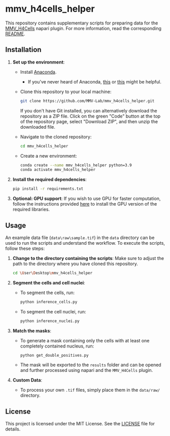 # mmv_h4cells_helper

This repository contains supplementary scripts for preparing data for the [MMV_H4Cells](https://github.com/MMV-Lab/mmv_h4cells) napari plugin. For more information, read the corresponding [README](https://github.com/MMV-Lab/mmv_h4cells/blob/main/README.md).

## Installation

1. **Set up the environment**:

    - Install [Anaconda](https://www.anaconda.com/download/success). 
        - If you've never heard of Anaconda, [this](https://docs.conda.io/projects/conda/en/latest/user-guide/getting-started.html) or [this](https://docs.conda.io/projects/conda/en/4.6.0/_downloads/52a95608c49671267e40c689e0bc00ca/conda-cheatsheet.pdf) might be helpful.
    - Clone this repository to your local machine:
        ```bash
        git clone https://github.com/MMV-Lab/mmv_h4cells_helper.git
        ```

        If you don't have Git installed, you can alternatively download the repository as a ZIP file. Click on the green "Code" button at the top of the repository page, select "Download ZIP", and then unzip the downloaded file.

    - Navigate to the cloned repository:
        ```bash
        cd mmv_h4cells_helper
        ```

    - Create a new environment:
        ```bash
        conda create --name mmv_h4cells_helper python=3.9
        conda activate mmv_h4cells_helper
        ```

2. **Install the required dependencies**:
    ```bash
    pip install -r requirements.txt
    ```

3. **Optional: GPU support**:
    If you wish to use GPU for faster computation, follow the instructions provided [here](https://github.com/MouseLand/cellpose?tab=readme-ov-file#gpu-version-cuda-on-windows-or-linux) to install the GPU version of the required libraries.


## Usage

An example data file (`data\raw\sample.tif`) in the `data` directory can be used to run the scripts and understand the workflow. To execute the scripts, follow these steps:

1. **Change to the directory containing the scripts**:
    Make sure to adjust the path to the directory where you have cloned this repository.
    ```bash
    cd \User\Desktop\mmv_h4cells_helper
    ```

2. **Segment the cells and cell nuclei**:

    - To segment the cells, run:
        ```bash
        python inference_cells.py
        ```

    - To segment the cell nuclei, run:
        ```bash
        python inference_nuclei.py
        ```

3. **Match the masks**:

    - To generate a mask containing only the cells with at least one completely contained nucleus, run:
        ```bash
        python get_double_positives.py
        ```
    - The mask will be exported to the `results` folder and can be opened and further processed using napari and the `MMV_H4Cells` plugin.


4. **Custom Data**:

    - To process your own `.tif` files, simply place them in the `data/raw/` directory.

## License

This project is licensed under the MIT License. See the [LICENSE](LICENSE) file for details.